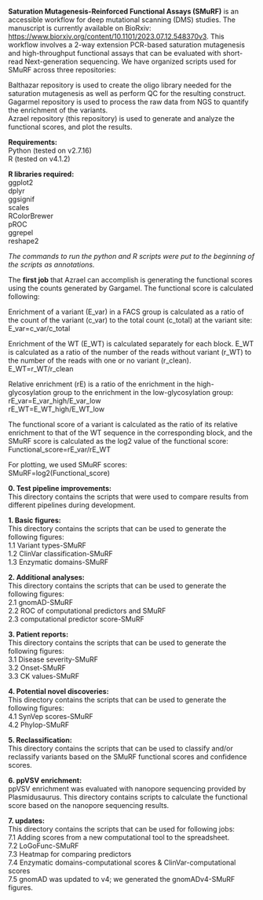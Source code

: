 **Saturation Mutagenesis-Reinforced Functional Assays (SMuRF)** is an accessible workflow for deep mutational scanning (DMS) studies. The manuscript is currently available on BioRxiv: https://www.biorxiv.org/content/10.1101/2023.07.12.548370v3. This workflow involves a 2-way extension PCR-based saturation mutagenesis and high-throughput functional assays that can be evaluated with short-read Next-generation sequencing. We have organized scripts used for SMuRF across three repositories:    

Balthazar repository is used to create the oligo library needed for the saturation mutagenesis as well as perform QC for the resulting construct.    
Gagarmel repository is used to process the raw data from NGS to quantify the enrichment of the variants.    
Azrael repository (this repository) is used to generate and analyze the functional scores, and plot the results.    

**Requirements:**    
Python (tested on v2.7.16)    
R (tested on v4.1.2)    

**R libraries required:**    
ggplot2    
dplyr    
ggsignif    
scales    
RColorBrewer    
pROC    
ggrepel    
reshape2    

*The commands to run the python and R scripts were put to the beginning of the scripts as annotations.*    

The **first job** that Azrael can accomplish is generating the functional scores using the counts generated by Gargamel. The functional score is calculated following:     

Enrichment of a variant (E_var) in a FACS group is calculated as a ratio of the count of the variant (c_var) to the total count (c_total) at the variant site:    
E_var=c_var/c_total    

Enrichment of the WT (E_WT) is calculated separately for each block. E_WT is calculated as a ratio of the number of the reads without variant (r_WT) to the number of the reads with one or no variant (r_clean).    
E_WT=r_WT/r_clean    

Relative enrichment (rE) is a ratio of the enrichment in the high-glycosylation group to the enrichment in the low-glycosylation group:    
rE_var=E_var_high/E_var_low    
rE_WT=E_WT_high/E_WT_low    

The functional score of a variant is calculated as the ratio of its relative enrichment to that of the WT sequence in the corresponding block, and the SMuRF score is calculated as the log2 value of the functional score:    
Functional_score=rE_var/rE_WT    

For plotting, we used SMuRF scores:     
SMuRF=log2(Functional_score)    

**0. Test pipeline improvements:**    
This directory contains the scripts that were used to compare results from different pipelines during development.    

**1. Basic figures:**    
This directory contains the scripts that can be used to generate the following figures:     
1.1 Variant types-SMuRF    
1.2 ClinVar classification-SMuRF    
1.3 Enzymatic domains-SMuRF    

**2. Additional analyses:**    
This directory contains the scripts that can be used to generate the following figures:     
2.1 gnomAD-SMuRF    
2.2 ROC of computational predictors and SMuRF    
2.3 computational predictor score-SMuRF    

**3. Patient reports:**    
This directory contains the scripts that can be used to generate the following figures:     
3.1 Disease severity-SMuRF    
3.2 Onset-SMuRF    
3.3 CK values-SMuRF    

**4. Potential novel discoveries:**    
This directory contains the scripts that can be used to generate the following figures:     
4.1 SynVep scores-SMuRF    
4.2 Phylop-SMuRF    

**5. Reclassification:**     
This directory contains the scripts that can be used to classify and/or reclassify variants based on the SMuRF functional scores and confidence scores.    

**6. ppVSV enrichment:**     
ppVSV enrichment was evaluated with nanopore sequencing provided by Plasmidusaurus. This directory contains scripts to calculate the functional score based on the nanopore sequencing results.   

**7. updates:**    
This directory contains the scripts that can be used for following jobs:    
7.1 Adding scores from a new computational tool to the spreadsheet.    
7.2 LoGoFunc-SMuRF    
7.3 Heatmap for comparing predictors    
7.4 Enzymatic domains-computational scores & ClinVar-computational scores    
7.5 gnomAD was updated to v4; we generated the gnomADv4-SMuRF figures.    

